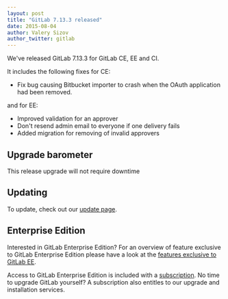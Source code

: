 ```yaml
---
layout: post
title: "GitLab 7.13.3 released"
date: 2015-08-04
author: Valery Sizov
author_twitter: gitlab
---
```


We've released GitLab 7.13.3 for GitLab CE, EE and CI.

It includes the following fixes for CE:

  - Fix bug causing Bitbucket importer to crash when the OAuth application had been removed.

and for EE:

  - Improved validation for an approver
  - Don't resend admin email to everyone if one delivery fails
  - Added migration for removing of invalid approvers


<!-- more -->

## Upgrade barometer

This release upgrade will not require downtime

## Updating

To update, check out our [update page](https://about.gitlab.com/update).

## Enterprise Edition

Interested in GitLab Enterprise Edition?
For an overview of feature exclusive to GitLab Enterprise Edition please have a look at the [features exclusive to GitLab EE](http://about.gitlab.com/features/#enterprise).

Access to GitLab Enterprise Edition is included with a [subscription](http://www.gitlab.com/pricing).
No time to upgrade GitLab yourself?
A subscription also entitles to our upgrade and installation services.